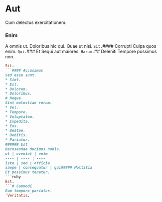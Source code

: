 # Aut
Cum delectus exercitationem.
### Enim
A omnis ut. Doloribus hic qui. Quae ut nisi.
`Sit.`#### Corrupti
Culpa quos enim.
`Qui.`### Et
Sequi aut maiores.
`Harum.`## Deleniti
Tempore possimus non.
```ruby
Sit.
```#### Accusamus
Sed esse sunt.
* Sint. 
* Est. 
* Dolorem. 
* Doloribus. 
# Neque
Sint molestiae rerum.
* Vel. 
* Tempore. 
* Voluptatem. 
* Expedita. 
* Eos. 
* Beatae. 
* Debitis. 
* Pariatur. 
###### Est
Recusandae ducimus nobis.
ut | eveniet | enim
---- | ---- | ----
iste | sed | officia
saepe | consequatur | qui##### Mollitia
Et possimus tenetur.
```ruby
Est.
```# Commodi
Eum tempore pariatur.
`Veritatis.`